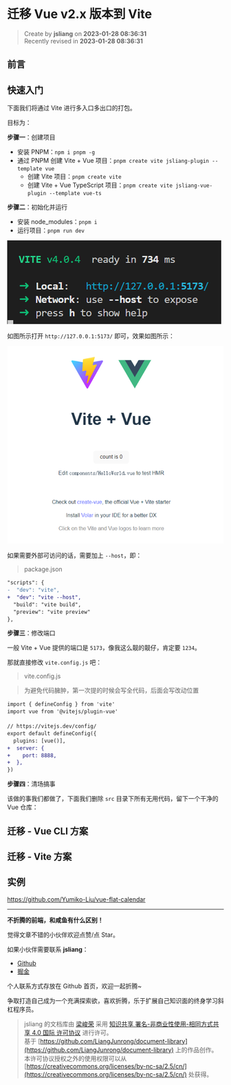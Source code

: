 迁移 Vue v2.x 版本到 Vite
===

> Create by **jsliang** on **2023-01-28 08:36:31**  
> Recently revised in **2023-01-28 08:36:31**

## 前言

## 快速入门

下面我们将通过 Vite 进行多入口多出口的打包。

目标为：

**步骤一**：创建项目

* 安装 PNPM：`npm i pnpm -g`
* 通过 PNPM 创建 Vite + Vue 项目：`pnpm create vite jsliang-plugin --template vue`
  * 创建 Vite 项目：`pnpm create vite`
  * 创建 Vite + Vue TypeScript 项目：`pnpm create vite jsliang-vue-plugin --template vue-ts`

**步骤二**：初始化并运行

* 安装 node_modules：`pnpm i`
* 运行项目：`pnpm run dev`

![图](./img/01.png)

如图所示打开 `http://127.0.0.1:5173/` 即可，效果如图所示：

![图](./img/02.png)

如果需要外部可访问的话，需要加上 `--host`，即：

> package.json

```diff
"scripts": {
-  "dev": "vite",
+  "dev": "vite --host",
  "build": "vite build",
  "preview": "vite preview"
},
```

**步骤三**：修改端口

一般 Vite + Vue 提供的端口是 `5173`，像我这么靓的靓仔，肯定要 `1234`。

那就直接修改 `vite.config.js` 吧：

> vite.config.js

> 为避免代码臃肿，第一次提的时候会写全代码，后面会写改动位置

```diff
import { defineConfig } from 'vite'
import vue from '@vitejs/plugin-vue'

// https://vitejs.dev/config/
export default defineConfig({
  plugins: [vue()],
+  server: {
+    port: 8888,
+  },
})
```

**步骤四**：清场搞事

该做的事我们都做了，下面我们删除 `src` 目录下所有无用代码，留下一个干净的 Vue 仓库：



## 迁移 - Vue CLI 方案

## 迁移 - Vite 方案

## 实例

https://github.com/Yumiko-Liu/vue-flat-calendar

---

**不折腾的前端，和咸鱼有什么区别！**

觉得文章不错的小伙伴欢迎点赞/点 Star。

如果小伙伴需要联系 **jsliang**：

* [Github](https://github.com/LiangJunrong/document-library)
* [掘金](https://juejin.im/user/3403743728515246)

个人联系方式存放在 Github 首页，欢迎一起折腾~

争取打造自己成为一个充满探索欲，喜欢折腾，乐于扩展自己知识面的终身学习斜杠程序员。

> jsliang 的文档库由 [梁峻荣](https://github.com/LiangJunrong) 采用 [知识共享 署名-非商业性使用-相同方式共享 4.0 国际 许可协议](http://creativecommons.org/licenses/by-nc-sa/4.0/) 进行许可。<br/>基于 [https://github.com/LiangJunrong/document-library](https://github.com/LiangJunrong/document-library) 上的作品创作。<br/>本许可协议授权之外的使用权限可以从 [https://creativecommons.org/licenses/by-nc-sa/2.5/cn/](https://creativecommons.org/licenses/by-nc-sa/2.5/cn/) 处获得。
